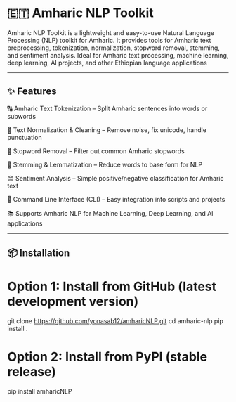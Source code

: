 # 🇪🇹 Amharic NLP Toolkit

Amharic NLP Toolkit is a lightweight and easy-to-use Natural Language Processing (NLP) toolkit for Amharic.
It provides tools for Amharic text preprocessing, tokenization, normalization, stopword removal, stemming, and sentiment analysis.
Ideal for Amharic text processing, machine learning, deep learning, AI projects, and other Ethiopian language applications


---

## ✨ Features
🔠 Amharic Text Tokenization – Split Amharic sentences into words or subwords

🧹 Text Normalization & Cleaning – Remove noise, fix unicode, handle punctuation

🛑 Stopword Removal – Filter out common Amharic stopwords

🌱 Stemming & Lemmatization – Reduce words to base form for NLP

😊 Sentiment Analysis – Simple positive/negative classification for Amharic text

🧰 Command Line Interface (CLI) – Easy integration into scripts and projects

📚 Supports Amharic NLP for Machine Learning, Deep Learning, and AI applications

---

## 📦 Installation

# Option 1: Install from GitHub (latest development version)
git clone https://github.com/yonasab12/amharicNLP.git
cd amharic-nlp
pip install .

# Option 2: Install from PyPI (stable release)
pip install amharicNLP

